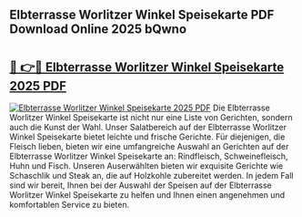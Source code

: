 ## Elbterrasse Worlitzer Winkel Speisekarte PDF Download Online 2025 bQwno

# <h2><a href="http://gc9mdm.nevu.top/?p=Elbterrasse+Worlitzer+Winkel+Speisekarte">🔗 👉🔴 Elbterrasse Worlitzer Winkel Speisekarte 2025 PDF</a></h2>

[![Elbterrasse Worlitzer Winkel Speisekarte 2025 PDF](https://i.imgur.com/dBaPXMq.png)](http://gc9mdm.nevu.top/?p=Elbterrasse+Worlitzer+Winkel+Speisekarte)
Die Elbterrasse Worlitzer Winkel Speisekarte ist nicht nur eine Liste von Gerichten, sondern auch die Kunst der Wahl. Unser Salatbereich auf der Elbterrasse Worlitzer Winkel Speisekarte bietet leichte und frische Gerichte. Für diejenigen, die Fleisch lieben, bieten wir eine umfangreiche Auswahl an Gerichten auf der Elbterrasse Worlitzer Winkel Speisekarte an: Rindfleisch, Schweinefleisch, Huhn und Fisch. Unseren Auserwählten bieten wir exquisite Gerichte wie Schaschlik und Steak an, die auf Holzkohle zubereitet werden. In jedem Fall sind wir bereit, Ihnen bei der Auswahl der Speisen auf der Elbterrasse Worlitzer Winkel Speisekarte zu helfen und Ihnen einen angenehmen und komfortablen Service zu bieten.
